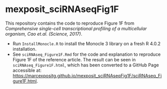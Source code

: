 # mexposit_sciRNAseqFig1F

This repository contains the code to reproduce Figure 1F from *Comprehensive single-cell transcriptional profiling of a multicellular organism, Cao et.al. (Science, 2017)*.

- Run `InstallMonocle.R` to install the Monocle 3 library on a fresh R 4.0.2 installation.
- See `sciRNAseq_Figure1F.Rmd` for the code and explanation to reproduce Figure 1F of the reference article. The result can be seen in `sciRNAseq_Figure1F.html`, which has been converted to a GitHub Page accessible at: https://marcexpositg.github.io/mexposit_sciRNAseqFig1F/sciRNAseq_Figure1F.html.
